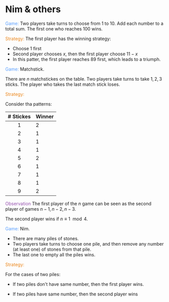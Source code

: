 # Nim & others

<span style="color:#599eff">Game:</span>
Two players take turns to choose from 1 to 10. Add each number to a total sum. The first one who reaches 100 wins. 

<span style="color:#eb861c">Strategy:</span> The first player has the winning strategy: 

- Choose 1 first
- Second player chooses $x$, then the first player choose $11-x$
- In this patter, the first player reaches $89$ first, which leads to a triumph. 



<span style="color:#599eff">Game:</span> Matchstick.


There are $n$ matchstickes on the table. Two players take turns to take $1, 2, 3$ sticks. The player who takes the last match stick loses. 

<span style="color:#eb861c">Strategy:</span>

Consider tha patterns: 

| # Stickes | Winner |
| :-----------: | ------ |
|       1       | 2      |
|       2       | 1      |
| 3 | 1      |
| 4 | 1      |
| 5 | 2      |
| 6 | 1      |
| 7 | 1      |
| 8 | 1      |
| 9 | 2 |

<span style="color:#9650af">Observation</span>
The first player of the $n$ game can be seen as the second player of games $n-1, n-2, n-3$.

The second player wins if $n \equiv 1 \mod 4$. 



<span style="color:#599eff">Game:</span> Nim.

- There are many piles of stones. 
- Two players take turns to choose one pile, and then remove any number (at least one) of stones from that pile. 
- The last one to empty all the piles wins.

<span style="color:#eb861c">Strategy:</span>

For the cases of two piles:

- If two piles don't have same number, then the first player wins.

- If two piles have same number, then the second player wins



